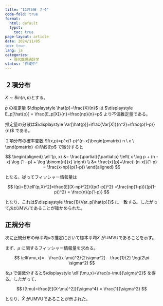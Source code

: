 ```yaml
---
title: "11月5日　7-4"
code-fold: true
format:
  html: default
  typst:
    toc: true
page-layout: article
date: 2024/11/05
toc: true
lang: ja
categories:
  - 現代数理統計学
status: "作成中"
---
```



## ２項分布

$X \sim Bin(n,p)$とする。

$p$ の推定量 $\displaystyle \hat{p}=\frac{X}{n}$ は $\displaystyle E_p[\hat{p}] = \frac{E_p[X]}{n}=\frac{np}{n}=p$ より不偏推定量である。

推定量の分散は$\displaystyle Var[\hat{p}]=\frac{Var[X]}{n^2}=\frac{p(1-p)}{n}$ である。

２項分布の確率変数
$f(x,p)=p^x(1-p)^{n-x}\begin{pmatrix}
n  \\
x  \\
\end{pmatrix}
$の対数を$p$ で微分すると

$$
\begin{aligned}
    \ell'(p, x) &= \frac{\partial}{\partial p} \left( x \log p + (n - x) \log (1 - p) + \log \binom{n}{x} \right) \\
    &= \frac{x}{p}+\frac{-(n-x)}{1-p} = \frac{x-np}{p(1-p)}
\end{aligned}
$$

となる。従ってフィッシャー情報量は

$$
I(p)=E[\ell'(p,X)^2]=\frac{E[(X-np)^2]}{(p(1-p))^2} =\frac{np(1-p)}{(p(1-p))^2} = \frac{n}{p(1-p)}
$$




となり、これは$\displaystyle \frac{1}{Var_p[\hat{p}]}$ に一致する。したがって$\hat{p}$は$UMVU$であることが確かめられた。


## 正規分布

次に正規分布の母平均$\mu$の推定において標本平均$\bar{X}$ がUMVUであることを示す。

まず、$\mu$ に関するフィッシャー情報量を求める。

$$
\ell(\mu,x)= - \frac{(x-\mu)^2}{2\sigma^2} - \frac{1}{2} \log(2\pi \sigma^2)
$$

を$\mu$ で偏微分すると$\displaystyle \ell'(\mu,x)=\frac{x-\mu}{\sigma^2}$ を得る。したがって、

$$
I(\mu)=\frac{E[(X-\mu)^2]}{\sigma^4} = \frac{1}{\sigma^2}
$$

となり、$\bar{X}$ がUMVUであることが示された。